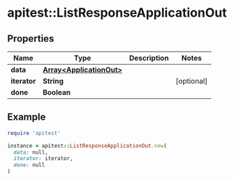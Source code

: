 # apitest::ListResponseApplicationOut

## Properties

| Name | Type | Description | Notes |
| ---- | ---- | ----------- | ----- |
| **data** | [**Array&lt;ApplicationOut&gt;**](ApplicationOut.md) |  |  |
| **iterator** | **String** |  | [optional] |
| **done** | **Boolean** |  |  |

## Example

```ruby
require 'apitest'

instance = apitest::ListResponseApplicationOut.new(
  data: null,
  iterator: iterator,
  done: null
)
```

